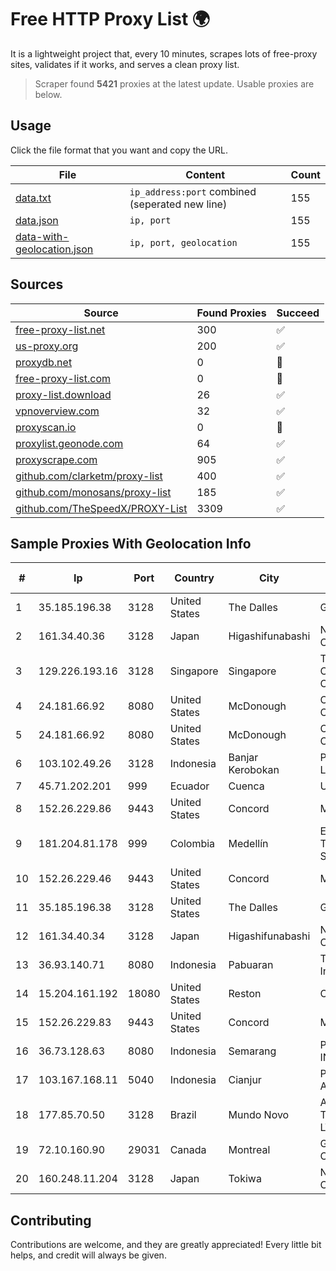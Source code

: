 
# Free HTTP Proxy List 🌍

It is a lightweight project that, every 10 minutes, scrapes lots of free-proxy sites, validates if it works, and serves a clean proxy list.


> Scraper found **5421** proxies at the latest update. Usable proxies are below.

## Usage

Click the file format that you want and copy the URL.


|File|Content|Count|
|----|-------|-----|
|[data.txt](https://raw.githubusercontent.com/themiralay/Proxy-List-World/master/data.txt)|`ip_address:port` combined (seperated new line)|155|
|[data.json](https://raw.githubusercontent.com/themiralay/Proxy-List-World/master/data.json)|`ip, port`|155|
|[data-with-geolocation.json](https://raw.githubusercontent.com/themiralay/Proxy-List-World/master/data-with-geolocation.json)|`ip, port, geolocation`|155|

## Sources

|Source|Found Proxies|Succeed|
|------|-------------|-------|
|[free-proxy-list.net](https://free-proxy-list.net)|300|✅|
|[us-proxy.org](https://www.us-proxy.org)|200|✅|
|[proxydb.net](http://proxydb.net)|0|🚫|
|[free-proxy-list.com](https://free-proxy-list.com/?page=&port=&type%5B%5D=http&type%5B%5D=https&up_time=0&search=Search)|0|🚫|
|[proxy-list.download](https://www.proxy-list.download/HTTP)|26|✅|
|[vpnoverview.com](https://vpnoverview.com/privacy/anonymous-browsing/free-proxy-servers)|32|✅|
|[proxyscan.io](https://www.proxyscan.io)|0|🚫|
|[proxylist.geonode.com](https://proxylist.geonode.com/api/proxy-list?limit=300&page=1&sort_by=lastChecked&sort_type=desc&protocols=http,https)|64|✅|
|[proxyscrape.com](https://api.proxyscrape.com/v2/?request=displayproxies&protocol=http&timeout=10000&country=all&ssl=all&anonymity=all)|905|✅|
|[github.com/clarketm/proxy-list](https://raw.githubusercontent.com/clarketm/proxy-list/master/proxy-list-raw.txt)|400|✅|
|[github.com/monosans/proxy-list](https://raw.githubusercontent.com/monosans/proxy-list/main/proxies/http.txt)|185|✅|
|[github.com/TheSpeedX/PROXY-List](https://raw.githubusercontent.com/TheSpeedX/PROXY-List/master/http.txt)|3309|✅|


## Sample Proxies With Geolocation Info

|#|Ip|Port|Country|City|Internet Service Provider|
|-|--|----|-------|----|-------------------------|
|1|35.185.196.38|3128|United States|The Dalles|Google LLC|
|2|161.34.40.36|3128|Japan|Higashifunabashi|NTT PC Communications, Inc.|
|3|129.226.193.16|3128|Singapore|Singapore|Tencent Cloud Computing (Beijing) Co|
|4|24.181.66.92|8080|United States|McDonough|Charter Communications|
|5|24.181.66.92|8080|United States|McDonough|Charter Communications|
|6|103.102.49.26|3128|Indonesia|Banjar Kerobokan|PT Aplikanusa Lintasarta|
|7|45.71.202.201|999|Ecuador|Cuenca|Ufinet Panama S.A.|
|8|152.26.229.86|9443|United States|Concord|MCNC|
|9|181.204.81.178|999|Colombia|Medellín|EPM Telecomunicaciones S.A. E.S.P.|
|10|152.26.229.46|9443|United States|Concord|MCNC|
|11|35.185.196.38|3128|United States|The Dalles|Google LLC|
|12|161.34.40.34|3128|Japan|Higashifunabashi|NTT PC Communications, Inc.|
|13|36.93.140.71|8080|Indonesia|Pabuaran|Telekomunikasi Indonesia|
|14|15.204.161.192|18080|United States|Reston|OVH SAS|
|15|152.26.229.83|9443|United States|Concord|MCNC|
|16|36.73.128.63|8080|Indonesia|Semarang|PT. TELKOM INDONESIA|
|17|103.167.168.11|5040|Indonesia|Cianjur|PT Argon Internet Amariqindo|
|18|177.85.70.50|3128|Brazil|Mundo Novo|ASE TELECOMUNICAÇÕES LTDA ME|
|19|72.10.160.90|29031|Canada|Montreal|GloboTech Communications|
|20|160.248.11.204|3128|Japan|Tokiwa|NTT PC Communications, Inc.|



## Contributing

Contributions are welcome, and they are greatly appreciated! Every
little bit helps, and credit will always be given.

